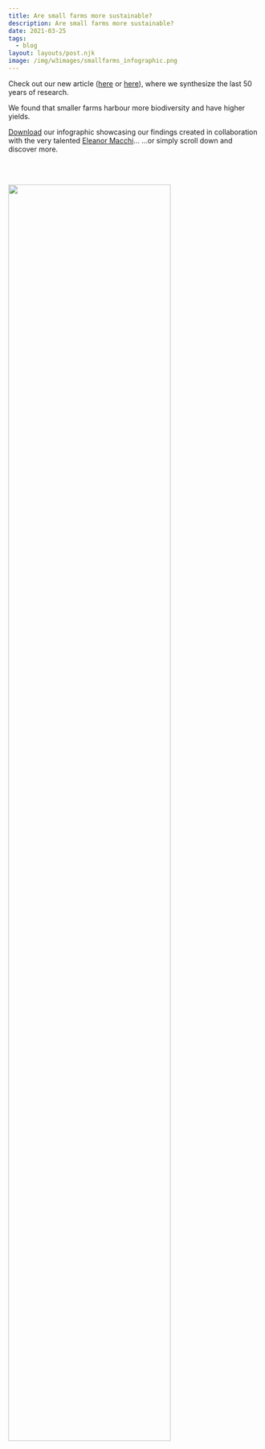 ```yaml
---
title: Are small farms more sustainable?
description: Are small farms more sustainable?
date: 2021-03-25
tags:
  - blog
layout: layouts/post.njk
image: /img/w3images/smallfarms_infographic.png
---
```


Check out our new article ([here](https://www.nature.com/articles/s41893-021-00699-2) or [here](https://www.rdcu.be/chtQv)), where we synthesize the last 50 years of research. 

We found that smaller farms harbour more biodiversity and have higher yields.

<a href="/img/w3images/smallfarms_infographic.png" download>Download</a> our infographic showcasing our findings created in collaboration with the very talented [Eleanor Macchi](https://www.eleanormacchi.com/)... 
...or simply scroll down and discover more.

<br><br>

<img src="/img/w3images/smallfarms_infographic.png" style="width: 80%; height: 80%">
